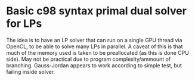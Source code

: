 # Basic c98 syntax primal dual solver for LPs

The idea is to have an LP solver that can run on a single GPU thread via OpenCL, to be able to solve many LPs in parallel.
A caveat of this is that much of the memory used is taken to be preallocated (as this is done CPU side).
May not be practical due to program complexity/ammount of branching. Gauss-Jordan appears to work according to simple test, but failing inside solver.

